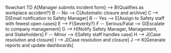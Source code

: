 flowchart TD
    A[Manager submits incident form] --> B{Qualifies as workplace accident?}
    B -- No --> C[Automatic closure and archive]
    C --> D[Email notification to Safety Manager]
    B -- Yes --> E[Assign to Safety staff with fewest open cases]
    E --> F{Severity?}
    F -- Serious/Fatal --> G[Escalate to company management]
    G --> H[Notify Safety Manager, Management, and Stakeholders]
    F -- Minor --> I[Safety staff handles case]
    H --> J[Case resolution and closure]
    I --> J[Case resolution and closure]
    J --> K[Generate reports and update dashboards]
